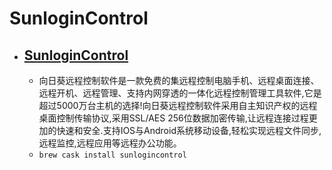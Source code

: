 # SunloginControl
- [SunloginControl](https://sunlogin.oray.com/)
  - 
  - 向日葵远程控制软件是一款免费的集远程控制电脑手机、远程桌面连接、远程开机、远程管理、支持内网穿透的一体化远程控制管理工具软件,它是超过5000万台主机的选择!向日葵远程控制软件采用自主知识产权的远程桌面控制传输协议,采用SSL/AES 256位数据加密传输,让远程连接过程更加的快速和安全.支持IOS与Android系统移动设备,轻松实现远程文件同步,远程监控,远程应用等远程办公功能。
  - `brew cask install sunlogincontrol`
